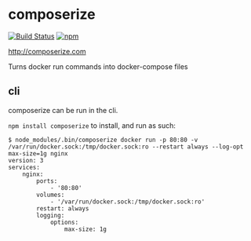 # composerize

[![Build Status](https://travis-ci.org/magicmark/composerize.svg?branch=master)](https://travis-ci.org/magicmark/composerize)
[![npm](https://img.shields.io/npm/v/composerize.svg)](https://www.npmjs.com/package/composerize)

http://composerize.com

Turns docker run commands into docker-compose files

## cli
composerize can be run in the cli.

`npm install composerize` to install, and run as such:

```
$ node_modules/.bin/composerize docker run -p 80:80 -v /var/run/docker.sock:/tmp/docker.sock:ro --restart always --log-opt max-size=1g nginx
version: 3
services:
    nginx:
        ports:
            - '80:80'
        volumes:
            - '/var/run/docker.sock:/tmp/docker.sock:ro'
        restart: always
        logging:
            options:
                max-size: 1g
```
